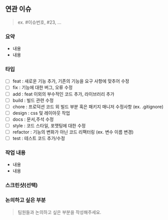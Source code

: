 ## 연관 이슈

> ex. #이슈번호, #23, ...

### 요약

- 내용
- 내용

### 타입

- [ ] feat : 새로운 기능 추가, 기존의 기능을 요구 사항에 맞추어 수정
- [ ] fix : 기능에 대한 버그, 오류 수정
- [ ] add : feat 이외의 부수적인 코드 추가, 라이브러리 추가
- [ ] build : 빌드 관련 수정
- [ ] chore : 프로덕션 코드 외 빌드 부분 혹은 패키지 매니저 수정사항 (ex. .gitignore)
- [ ] design : css 및 레이아웃 작업
- [ ] docs : 문서,주석 수정
- [ ] style : 코드 스타일, 포맷팅에 대한 수정
- [ ] refactor : 기능의 변화가 아닌 코드 리팩터링 (ex. 변수 이름 변경)
- [ ] test : 테스트 코드 추가/수정

### 작업 내용

- 내용
- 내용

### 스크린샷(선택)

### 논의하고 싶은 부분

> 팀원들과 논의하고 싶은 부분을 작성해주세요.
